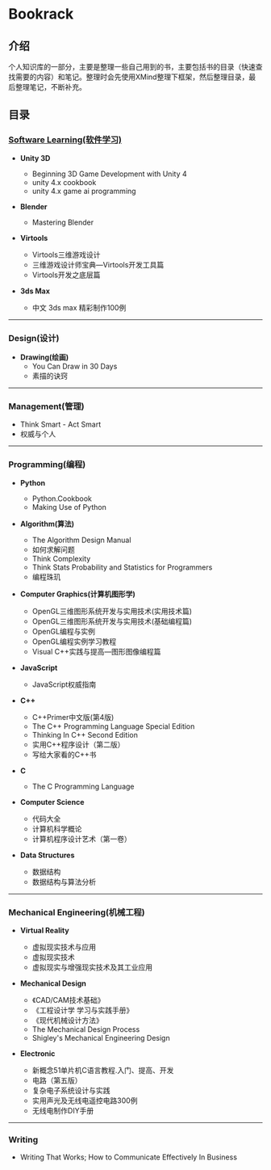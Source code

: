 Bookrack
========

## 介绍 ##

个人知识库的一部分，主要是整理一些自己用到的书，主要包括书的目录（快速查找需要的内容）和笔记。整理时会先使用XMind整理下框架，然后整理目录，最后整理笔记，不断补充。

## 目录 ##

### [Software Learning(软件学习)](https://github.com/conanxin/Bookrack/tree/master/Software%20Learning) ###

- **Unity 3D**
	- Beginning 3D Game Development with Unity 4
	- unity 4.x cookbook
	- unity 4.x game ai programming

- **Blender**
	- Mastering Blender

- **Virtools**
	- Virtools三维游戏设计
	- 三维游戏设计师宝典—Virtools开发工具篇
	- Virtools开发之底层篇

- **3ds Max**
	- 中文 3ds max 精彩制作100例

---

### Design(设计) ###

- **Drawing(绘画)**
	- You Can Draw in 30 Days
	- 素描的诀窍

---

### Management(管理) ###

- Think Smart - Act Smart
- 权威与个人

---

### Programming(编程) ###

- **Python**
	- Python.Cookbook
	- Making Use of Python

- **Algorithm(算法)**
	- The Algorithm Design Manual
	- 如何求解问题
	- Think Complexity
	- Think Stats Probability and Statistics for Programmers
	- 编程珠玑

- **Computer Graphics(计算机图形学)**
	- OpenGL三维图形系统开发与实用技术(实用技术篇)
	- OpenGL三维图形系统开发与实用技术(基础编程篇)
	- OpenGL编程与实例
	- OpenGL编程实例学习教程
	- Visual C++实践与提高—图形图像编程篇

- **JavaScript**
	- JavaScript权威指南

- **C++**
	- C++Primer中文版(第4版)
	- The C++ Programming Language Special Edition
	- Thinking In C++ Second Edition
	- 实用C++程序设计（第二版）
	- 写给大家看的C++书

- **C**
	- The C Programming Language

- **Computer Science**
	- 代码大全
	- 计算机科学概论
	- 计算机程序设计艺术（第一卷）

- **Data Structures**
	- 数据结构
	- 数据结构与算法分析

---

### Mechanical Engineering(机械工程) ###

- **Virtual Reality**
	- 虚拟现实技术与应用
	- 虚拟现实技术
	- 虚拟现实与增强现实技术及其工业应用

- **Mechanical Design**
	- 《CAD/CAM技术基础》
	- 《工程设计学 学习与实践手册》
	- 《现代机械设计方法》
	- The Mechanical Design Process
	- Shigley's Mechanical Engineering Design

- **Electronic**
	- 新概念51单片机C语言教程.入门、提高、开发
	- 电路（第五版）
	- 复杂电子系统设计与实践
	- 实用声光及无线电遥控电路300例
	- 无线电制作DIY手册

---

### Writing ###

- Writing That Works; How to Communicate Effectively In Business
